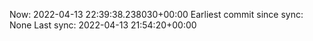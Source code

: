 Now: 2022-04-13 22:39:38.238030+00:00 Earliest commit since sync: None Last sync: 2022-04-13 21:54:20+00:00
